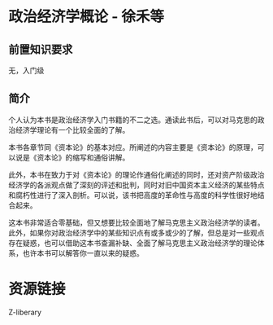 # 政治经济学概论 - 徐禾等
## 前置知识要求
无，入门级

## 简介
个人认为本书是政治经济学入门书籍的不二之选。通读此书后，可以对马克思的政治经济学理论有一个比较全面的了解。

本书各章节同《资本论》的基本对应。所阐述的内容主要是《资本论》的原理，可以说是《资本论》的缩写和通俗讲解。

此外，本书在致力于对《资本论》的理论作通俗化阐述的同时，还对资产阶级政治经济学的各派观点做了深刻的评述和批判，同时对旧中国资本主义经济的某些特点和腐朽性进行了深入剖析。可以说，该书把高度的革命性与高度的科学性很好地结合起来。

这本书非常适合零基础，但又想要比较全面地了解马克思主义政治经济学的读者。
此外，如果你对政治经济学中的某些知识点有或多或少的了解，但总是对一些观点存在疑惑，也可以借助这本书查漏补缺、全面了解马克思主义政治经济学的理论体系，也许本书可以解答你一直以来的疑惑。

# 资源链接
Z-liberary
